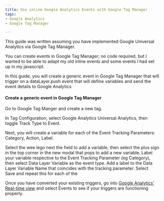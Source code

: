 ```yaml
---
title: Use inline Google Analytics Events with Google Tag Manager
tags:
- Google Analytics
- Google Tag Manager

---
```

This guide was written assuming you have implemented Google Universal Analytics via Google Tag Manager. 

You can create events in Google Tag Manager; no code required, but I wanted to be able to adapt my old inline events and some events I had set up in my javascript. 

In this guide, you will create a generic event in Google Tag Manager that will trigger on a dataLayer.push event that will define variables and send the event details to Google Analytics

#### Create a generic event in Google Tag Manager

Go to Google Tag Manger and create a new tag. 

In Tag Configuration, select Google Analytics Universal Analytics, then toggle Track Type to Event. 

Next, you will create a variable for each of the Event Tracking Parameters: Category, Action, Label. 

Select the wee lego next the field to add a variable, then select the plus sign in the top corner in the new modal that pops to add a new variable. Label your variable respective to the Event Tracking Parameter (eg Category), then select Data Layer Variable as the event type. Add a label to the Data Layer Variable Name that coincides with the tracking parameter. Select Save and repeat this for each of the 

Once you have converted your existing triggers, go into [Google Analytics' Real-time view](https://support.google.com/analytics/answer/1638635?hl=en) and select Events to see if your triggers are functioning properly.